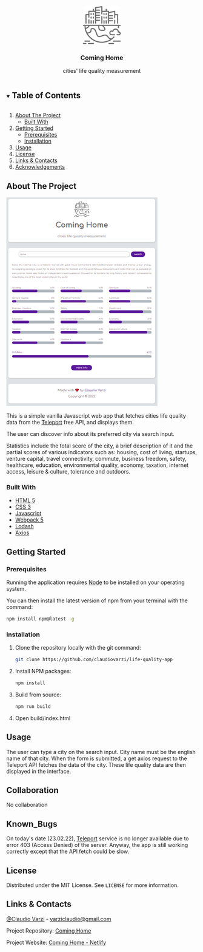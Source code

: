 <p align="center">
  <a href="https://github.com/claudiovarzi/life-quality-app">
    <img src="/src/assets/img/city.svg" alt="Logo" width="100px">
  </a>

  <h3 align="center">Coming Home</h3>

  <p align="center">
    cities' life quality measurement
  </p>
</p>

<details open="open">
  <summary><h2 style="display: inline-block">Table of Contents</h2></summary>
  <ol>
    <li>
      <a href="#about-the-project">About The Project</a>
      <ul>
        <li><a href="#built-with">Built With</a></li>
      </ul>
    </li>
    <li>
      <a href="#getting-started">Getting Started</a>
      <ul>
        <li><a href="#prerequisites">Prerequisites</a></li>
        <li><a href="#installation">Installation</a></li>
      </ul>
    </li>
    <li><a href="#usage">Usage</a></li>
    <li><a href="#license">License</a></li>
    <li><a href="#links-contacts">Links & Contacts</a></li>
    <li><a href="#acknowledgements">Acknowledgements</a></li>
  </ol>
</details>

## About The Project

![Product Name Screen Shot](/src/assets/img/desktop-view.png)

This is a simple vanilla Javascript web app that fetches cities life quality data from the [Teleport](https://developers.teleport.org/api/getting_started/) free API, and displays them.

The user can discover info about its preferred city via search input.

Statistics include the total score of the city, a brief description of it and the partial scores of various indicators such as: housing, cost of living, startups, venture capital, travel connectivity, commute, business freedom, safety, healthcare, education, environmental quality, economy, taxation, internet access, leisure & culture, tolerance and outdoors. 

### Built With

* [HTML 5](https://developer.mozilla.org/en-US/docs/Glossary/HTML)
* [CSS 3](https://developer.mozilla.org/en-US/docs/Web/CSS)
* [Javascript](https://developer.mozilla.org/en-US/docs/Web/JavaScript?retiredLocale=it)
* [Webpack 5](https://webpack.js.org/blog/2020-10-10-webpack-5-release/)
* [Lodash](https://lodash.com/)
* [Axios](https://github.com/axios/axios)

## Getting Started

### Prerequisites

Running the application requires [Node](https://nodejs.org/en/) to be installed on your operating system.

You can then install the latest version of npm from your terminal with the command:

  ```sh
  npm install npm@latest -g
  ```

### Installation

1. Clone the repository locally with the git command:

   ```sh
   git clone https://github.com/claudiovarzi/life-quality-app
   ```

2. Install NPM packages:

   ```sh
   npm install
   ```
  
3. Build from source:

   ```sh
   npm run build
   ```
4. Open build/index.html

## Usage

The user can type a city on the search input. City name must be the english name of that city. When the form is submitted, a get axios request to the Teleport API fetches the data 
of the city. These life quality data are then displayed in the interface.

## Collaboration

No collaboration

## Known_Bugs

On today's date (23.02.22),
[Teleport](https://developers.teleport.org/api/getting_started/) service is no longer available due to error 403 (Access Denied) of the server. Anyway, the app is still working correctly except that the API fetch could be slow.

## License

Distributed under the MIT License. See `LICENSE` for more information.


## Links & Contacts

[@Claudio Varzi](https://www.linkedin.com/in/claudiovarzi/) - varziclaudio@gmail.com

Project Repository: [Coming Home](https://github.com/claudiovarzi/life-quality-app)

Project Website:  [Coming Home - Netlify](https://cv-life-quality-app.netlify.app/)




